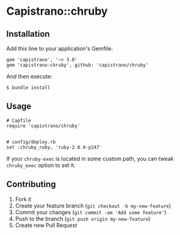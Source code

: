 # Capistrano::chruby

## Installation

Add this line to your application's Gemfile:

    gem 'capistrano', '~> 3.0'
    gem 'capistrano-chruby', github: 'capistrano/chruby'

And then execute:

    $ bundle install

## Usage

    # Capfile
    require 'capistrano/chruby'


    # config/deploy.rb
    set :chruby_ruby, 'ruby-2.0.0-p247'

If your `chruby-exec` is located in some custom path, you can tweak `chruby_exec` option to set it.

## Contributing

1. Fork it
2. Create your feature branch (`git checkout -b my-new-feature`)
3. Commit your changes (`git commit -am 'Add some feature'`)
4. Push to the branch (`git push origin my-new-feature`)
5. Create new Pull Request
